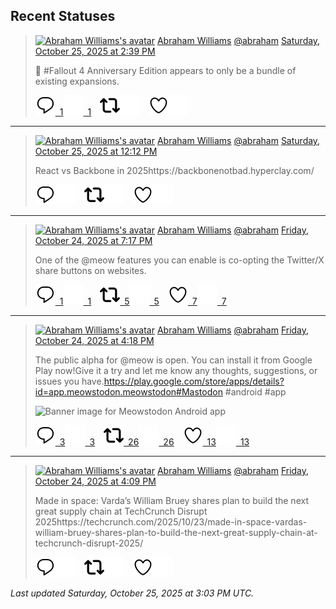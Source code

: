 ## Recent Statuses

> <a href="https://indieweb.social/@abraham"><img alt="Abraham Williams's avatar" src="https://cdn.masto.host/indiewebsocial/accounts/avatars/109/292/540/382/343/163/original/d00f2e03ce9c85b1.jpg" height="24" width="24" ></a> [Abraham Williams](https://indieweb.social/@abraham) [@abraham](https://indieweb.social/@abraham) [Saturday, October 25, 2025 at 2:39 PM](https://indieweb.social/@abraham/115435317347717464)
>
> 🤣 #Fallout 4 Anniversary Edition appears to only be a bundle of existing expansions.
>
> [![Reply](./images/reply_light.svg#gh-light-mode-only "Reply")&ensp;1](https://indieweb.social/@abraham/115435317347717464#gh-light-mode-only)[![Reply](./images/reply.svg#gh-dark-mode-only "Reply")&ensp;1](https://indieweb.social/@abraham/115435317347717464#gh-dark-mode-only)&emsp;[![Boost](./images/retweet_light.svg#gh-light-mode-only "Boost")](https://indieweb.social/@abraham/115435317347717464#gh-light-mode-only)[![Boost](./images/retweet.svg#gh-dark-mode-only "Boost")](https://indieweb.social/@abraham/115435317347717464#gh-dark-mode-only)&emsp;[![Favorite](./images/like_light.svg#gh-light-mode-only "Favorite")](https://indieweb.social/@abraham/115435317347717464#gh-light-mode-only)[![Favorite](./images/like.svg#gh-dark-mode-only "Favorite")](https://indieweb.social/@abraham/115435317347717464#gh-dark-mode-only)


---

> <a href="https://indieweb.social/@abraham"><img alt="Abraham Williams's avatar" src="https://cdn.masto.host/indiewebsocial/accounts/avatars/109/292/540/382/343/163/original/d00f2e03ce9c85b1.jpg" height="24" width="24" ></a> [Abraham Williams](https://indieweb.social/@abraham) [@abraham](https://indieweb.social/@abraham) [Saturday, October 25, 2025 at 12:12 PM](https://indieweb.social/@abraham/115434742043661125)
>
> React vs Backbone in 2025https://backbonenotbad.hyperclay.com/
>
> [![Reply](./images/reply_light.svg#gh-light-mode-only "Reply")](https://indieweb.social/@abraham/115434742043661125#gh-light-mode-only)[![Reply](./images/reply.svg#gh-dark-mode-only "Reply")](https://indieweb.social/@abraham/115434742043661125#gh-dark-mode-only)&emsp;[![Boost](./images/retweet_light.svg#gh-light-mode-only "Boost")](https://indieweb.social/@abraham/115434742043661125#gh-light-mode-only)[![Boost](./images/retweet.svg#gh-dark-mode-only "Boost")](https://indieweb.social/@abraham/115434742043661125#gh-dark-mode-only)&emsp;[![Favorite](./images/like_light.svg#gh-light-mode-only "Favorite")](https://indieweb.social/@abraham/115434742043661125#gh-light-mode-only)[![Favorite](./images/like.svg#gh-dark-mode-only "Favorite")](https://indieweb.social/@abraham/115434742043661125#gh-dark-mode-only)


---

> <a href="https://indieweb.social/@abraham"><img alt="Abraham Williams's avatar" src="https://cdn.masto.host/indiewebsocial/accounts/avatars/109/292/540/382/343/163/original/d00f2e03ce9c85b1.jpg" height="24" width="24" ></a> [Abraham Williams](https://indieweb.social/@abraham) [@abraham](https://indieweb.social/@abraham) [Friday, October 24, 2025 at 7:17 PM](https://indieweb.social/@abraham/115430749118800301)
>
> One of the @meow features you can enable is co-opting the Twitter/X share buttons on websites.
>
> [![Reply](./images/reply_light.svg#gh-light-mode-only "Reply")&ensp;1](https://indieweb.social/@abraham/115430749118800301#gh-light-mode-only)[![Reply](./images/reply.svg#gh-dark-mode-only "Reply")&ensp;1](https://indieweb.social/@abraham/115430749118800301#gh-dark-mode-only)&emsp;[![Boost](./images/retweet_light.svg#gh-light-mode-only "Boost")&ensp;5](https://indieweb.social/@abraham/115430749118800301#gh-light-mode-only)[![Boost](./images/retweet.svg#gh-dark-mode-only "Boost")&ensp;5](https://indieweb.social/@abraham/115430749118800301#gh-dark-mode-only)&emsp;[![Favorite](./images/like_light.svg#gh-light-mode-only "Favorite")&ensp;7](https://indieweb.social/@abraham/115430749118800301#gh-light-mode-only)[![Favorite](./images/like.svg#gh-dark-mode-only "Favorite")&ensp;7](https://indieweb.social/@abraham/115430749118800301#gh-dark-mode-only)


---

> <a href="https://indieweb.social/@abraham"><img alt="Abraham Williams's avatar" src="https://cdn.masto.host/indiewebsocial/accounts/avatars/109/292/540/382/343/163/original/d00f2e03ce9c85b1.jpg" height="24" width="24" ></a> [Abraham Williams](https://indieweb.social/@abraham) [@abraham](https://indieweb.social/@abraham) [Friday, October 24, 2025 at 4:18 PM](https://indieweb.social/@abraham/115430045205660826)
>
> The public alpha for @meow is open. You can install it from Google Play now!Give it a try and let me know any thoughts, suggestions, or issues you have.https://play.google.com/store/apps/details?id=app.meowstodon.meowstodon#Mastodon #android #app
>
> ![Banner image for Meowstodon Android app](https://cdn.masto.host/indiewebsocial/media_attachments/files/115/430/021/729/603/025/original/ef5cbcbbeee4a6cd.png)
>
> [![Reply](./images/reply_light.svg#gh-light-mode-only "Reply")&ensp;3](https://indieweb.social/@abraham/115430045205660826#gh-light-mode-only)[![Reply](./images/reply.svg#gh-dark-mode-only "Reply")&ensp;3](https://indieweb.social/@abraham/115430045205660826#gh-dark-mode-only)&emsp;[![Boost](./images/retweet_light.svg#gh-light-mode-only "Boost")&ensp;26](https://indieweb.social/@abraham/115430045205660826#gh-light-mode-only)[![Boost](./images/retweet.svg#gh-dark-mode-only "Boost")&ensp;26](https://indieweb.social/@abraham/115430045205660826#gh-dark-mode-only)&emsp;[![Favorite](./images/like_light.svg#gh-light-mode-only "Favorite")&ensp;13](https://indieweb.social/@abraham/115430045205660826#gh-light-mode-only)[![Favorite](./images/like.svg#gh-dark-mode-only "Favorite")&ensp;13](https://indieweb.social/@abraham/115430045205660826#gh-dark-mode-only)


---

> <a href="https://indieweb.social/@abraham"><img alt="Abraham Williams's avatar" src="https://cdn.masto.host/indiewebsocial/accounts/avatars/109/292/540/382/343/163/original/d00f2e03ce9c85b1.jpg" height="24" width="24" ></a> [Abraham Williams](https://indieweb.social/@abraham) [@abraham](https://indieweb.social/@abraham) [Friday, October 24, 2025 at 4:09 PM](https://indieweb.social/@abraham/115430009498416978)
>
> Made in space: Varda’s William Bruey shares plan to build the next great supply chain at TechCrunch Disrupt 2025https://techcrunch.com/2025/10/23/made-in-space-vardas-william-bruey-shares-plan-to-build-the-next-great-supply-chain-at-techcrunch-disrupt-2025/
>
> [![Reply](./images/reply_light.svg#gh-light-mode-only "Reply")](https://indieweb.social/@abraham/115430009498416978#gh-light-mode-only)[![Reply](./images/reply.svg#gh-dark-mode-only "Reply")](https://indieweb.social/@abraham/115430009498416978#gh-dark-mode-only)&emsp;[![Boost](./images/retweet_light.svg#gh-light-mode-only "Boost")](https://indieweb.social/@abraham/115430009498416978#gh-light-mode-only)[![Boost](./images/retweet.svg#gh-dark-mode-only "Boost")](https://indieweb.social/@abraham/115430009498416978#gh-dark-mode-only)&emsp;[![Favorite](./images/like_light.svg#gh-light-mode-only "Favorite")](https://indieweb.social/@abraham/115430009498416978#gh-light-mode-only)[![Favorite](./images/like.svg#gh-dark-mode-only "Favorite")](https://indieweb.social/@abraham/115430009498416978#gh-dark-mode-only)


_Last updated Saturday, October 25, 2025 at 3:03 PM UTC._
